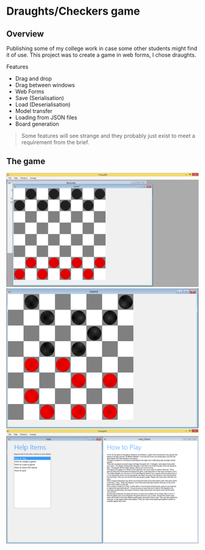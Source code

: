 # Draughts/Checkers game

## Overview

Publishing some of my college work in case some other students might find it
of use. This project was to create a game in web forms, I chose draughts.

Features
- Drag and drop
- Drag between windows
- Web Forms
- Save (Serialisation)
- Load (Deserialisation)
- Model transfer
- Loading from JSON files
- Board generation

> Some features will see strange and they probably just exist to meet a
requirement from the brief.

## The game

![draughts1](./README-images/draughts1.png)
![draughts2](./README-images/draughts2.png)
![draughts3](./README-images/draughts3.png)
